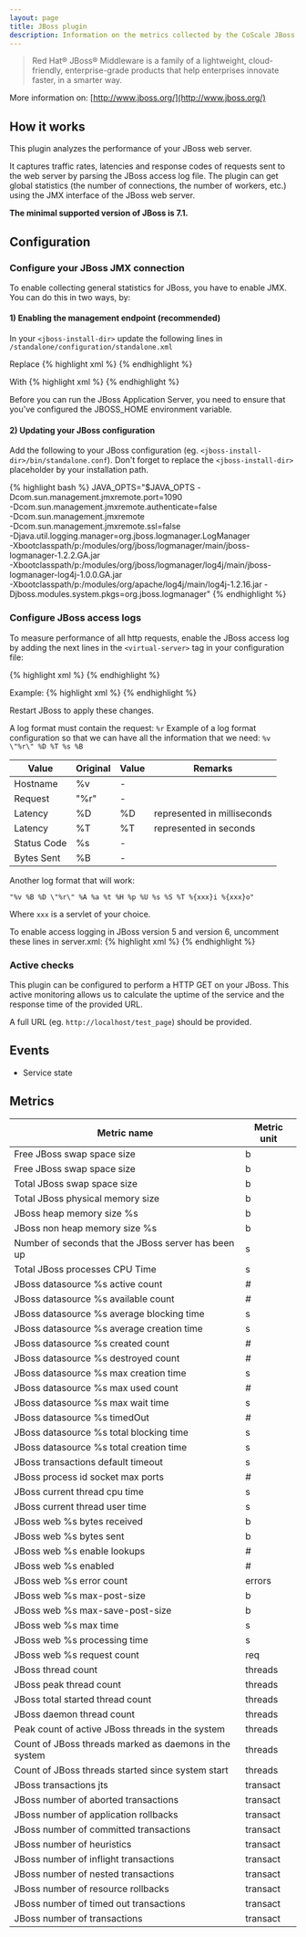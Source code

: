 ```yaml
---
layout: page
title: JBoss plugin
description: Information on the metrics collected by the CoScale JBoss plugin.
---
```


> Red Hat® JBoss® Middleware is a family of a lightweight, cloud-friendly, enterprise-grade products that help enterprises innovate faster, in a smarter way.

More information on: [http://www.jboss.org/](http://www.jboss.org/)

## How it works

This plugin analyzes the performance of your JBoss web server.

It captures traffic rates, latencies and response codes of requests sent to the web server by parsing the JBoss access log file. The plugin can get global statistics (the number of connections, the number of workers, etc.) using the JMX interface of the JBoss web server.

**The minimal supported version of JBoss is 7.1.**

## Configuration

### Configure your JBoss JMX connection

To enable collecting general statistics for JBoss, you have to enable JMX. You can do this in two ways, by:

#### 1) Enabling the management endpoint (recommended)

In your `<jboss-install-dir>` update the following lines in `/standalone/configuration/standalone.xml`

Replace
{% highlight xml %} 
<subsystem xmlns="urn:jboss:domain:jmx:1.1">
    <show-model value="true"/>
    <remoting-connector/>
</subsystem>
{% endhighlight %}

With
{% highlight xml %} 
<subsystem xmlns="urn:jboss:domain:jmx:1.1">
    <show-model value="true"/>
    <remoting-connector use-management-endpoint="true"/>
</subsystem>
{% endhighlight %}

Before you can run the JBoss Application Server, you need to ensure that you've configured the JBOSS_HOME environment variable.

#### 2) Updating your JBoss configuration

Add the following to your JBoss configuration (eg. `<jboss-install-dir>/bin/standalone.conf`). Don't forget to replace the `<jboss-install-dir>` placeholder by your installation path.

{% highlight bash %} 
JAVA_OPTS="$JAVA_OPTS -Dcom.sun.management.jmxremote.port=1090 \
    -Dcom.sun.management.jmxremote.authenticate=false \
    -Dcom.sun.management.jmxremote \
    -Dcom.sun.management.jmxremote.ssl=false \
    -Djava.util.logging.manager=org.jboss.logmanager.LogManager \
    -Xbootclasspath/p:<jboss-install-dir>/modules/org/jboss/logmanager/main/jboss-logmanager-1.2.2.GA.jar \
    -Xbootclasspath/p:<jboss-install-dir>/modules/org/jboss/logmanager/log4j/main/jboss-logmanager-log4j-1.0.0.GA.jar \
    -Xbootclasspath/p:<jboss-install-dir>/modules/org/apache/log4j/main/log4j-1.2.16.jar -Djboss.modules.system.pkgs=org.jboss.logmanager"
{% endhighlight %}


### Configure JBoss access logs

To measure performance of all http requests, enable the JBoss access log by adding the next lines in the `<virtual-server>` tag in your configuration file:

{% highlight xml %} 
<access-log pattern="%v %B %D &quot;%r&quot; %A %a %t %H %p %U %s %S %T" rotate="true">
    <directory path="." relative-to="jboss.server.log.dir"/>
</access-log>
{% endhighlight %}

Example:
{% highlight xml %} 
<virtual-server name="default-host" enable-welcome-root="true">
    <alias name="localhost"/>
    <alias name="example.com"/>
    <access-log pattern="%v %B %D &quot;%r&quot; %A %a %t %H %p %U %s %S %T" rotate="true">
        <directory path="." relative-to="jboss.server.log.dir"/>
    </access-log>
</virtual-server>
{% endhighlight %}

Restart JBoss to apply these changes.


A log format must contain the request: `%r`
Example of a log format configuration so that we can have all the information that we need:
`%v \"%r\" %D %T %s %B`

| Value       | Original | Value | Remarks                     |
|-------------|----------|-------|-----------------------------|
| Hostname    | %v       | -     |                             |
| Request     | \"%r\"   | -     |                             |
| Latency     | %D       | %D    | represented in milliseconds |
| Latency     | %T       | %T    | represented in seconds      |
| Status Code | %s       | -     |                             |
| Bytes Sent  | %B       | -     |                             |

Another log format that will work:

`"%v %B %D \"%r\" %A %a %t %H %p %U %s %S %T %{xxx}i %{xxx}o"`

Where `xxx` is a servlet of your choice.

To enable access logging in JBoss version 5 and version 6, uncomment these lines in server.xml:
{% highlight xml %} 
<Valve className="org.apache.catalina.valves.AccessLogValve"
   prefix="localhost_access_log." suffix=".log"
   pattern="common" directory="${jboss.server.log.dir}"
   resolveHosts="false" />
{% endhighlight %}

### Active checks

This plugin can be configured to perform a HTTP GET on your JBoss. This active monitoring allows us to calculate the uptime of the service and the response time of the provided URL.

A full URL (eg. `http://localhost/test_page`) should be provided.

## Events

* Service state


## Metrics

| Metric name                                             | Metric unit |
|---------------------------------------------------------|-------------|
| Free JBoss swap space size                              | b           |
| Free JBoss swap space size                              | b           |
| Total JBoss swap space size                             | b           |
| Total JBoss physical memory size                        | b           |
| JBoss heap memory size %s                               | b           |
| JBoss non heap memory size %s                           | b           |
| Number of seconds that the JBoss server has been up     | s           |
| Total JBoss processes CPU Time                          | s           |
| JBoss datasource %s active count                        | #           |
| JBoss datasource %s available count                     | #           |
| JBoss datasource %s average blocking time               | s           |
| JBoss datasource %s average creation time               | s           |
| JBoss datasource %s created count                       | #           |
| JBoss datasource %s destroyed count                     | #           |
| JBoss datasource %s max creation time                   | s           |
| JBoss datasource %s max used count                      | #           |
| JBoss datasource %s max wait time                       | s           |
| JBoss datasource %s timedOut                            | #           |
| JBoss datasource %s total blocking time                 | s           |
| JBoss datasource %s total creation time                 | s           |
| JBoss transactions default timeout                      | s           |
| JBoss process id socket max ports                       | #           |
| JBoss current thread cpu time                           | s           |
| JBoss current thread user time                          | s           |
| JBoss web %s bytes received                             | b           |
| JBoss web %s bytes sent                                 | b           |
| JBoss web %s enable lookups                             | #           |
| JBoss web %s enabled                                    | #           |
| JBoss web %s error count                                | errors      |
| JBoss web %s max-post-size                              | b           |
| JBoss web %s max-save-post-size                         | b           |
| JBoss web %s max time                                   | s           |
| JBoss web %s processing time                            | s           |
| JBoss web %s request count                              | req         |
| JBoss thread count                                      | threads     |
| JBoss peak thread count                                 | threads     |
| JBoss total started thread count                        | threads     |
| JBoss daemon thread count                               | threads     |
| Peak count of active JBoss threads in the system        | threads     |
| Count of JBoss threads marked as daemons in the system  | threads     |
| Count of JBoss threads started since system start       | threads     |
| JBoss transactions jts                                  | transact    |
| JBoss number of aborted transactions                    | transact    |
| JBoss number of application rollbacks                   | transact    |
| JBoss number of committed transactions                  | transact    |
| JBoss number of heuristics                              | transact    |
| JBoss number of inflight transactions                   | transact    |
| JBoss number of nested transactions                     | transact    |
| JBoss number of resource rollbacks                      | transact    |
| JBoss number of timed out transactions                  | transact    |
| JBoss number of transactions                            | transact    |
